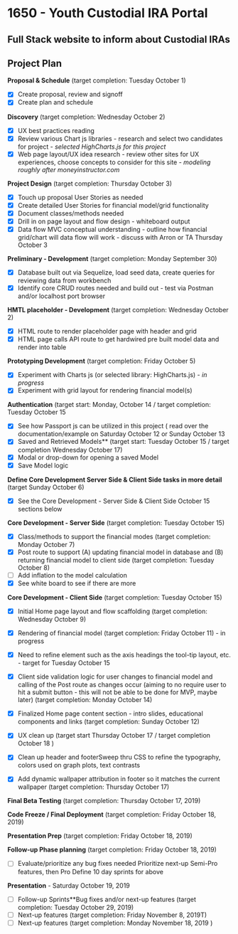 

# 1650 - Youth Custodial IRA Portal

## Full Stack website to inform about Custodial IRAs 

## Project Plan

**Proposal & Schedule** (target completion: Tuesday October 1)

- [x] Create proposal, review and signoff
- [x] Create plan and schedule

**Discovery** (target completion: Wednesday October 2)

- [x] UX best practices reading
- [x] Review various Chart js libraries - research and select two candidates for project  - *selected HighCharts.js for this project*
- [x] Web page layout/UX idea research - review other sites for UX experiences, choose concepts to consider for this site - *modeling roughly after moneyinstructor.com*

**Project Design** (target completion: Thursday October 3)

- [x] Touch up proposal User Stories as needed
- [x] Create detailed User Stories for financial model/grid functionality
- [x] Document classes/methods needed
- [x] Drill in on page layout and flow design - whiteboard output
- [x] Data flow MVC conceptual understanding - outline how financial grid/chart will data flow will work - discuss with Arron or TA Thursday October 3

**Preliminary - Development** (target completion: Monday September 30)

- [x] Database built out via Sequelize, load seed data, create queries for reviewing data from workbench
- [x] Identify core CRUD routes needed and build out - test via Postman and/or localhost port browser

**HMTL placeholder - Development** (target completion: Wednesday October 2)

- [x] HTML route to render placeholder page with header and grid
- [x] HTML page calls API route to get hardwired pre built model data and render into table

 **Prototyping Development** (target completion: Friday October 5)

- [x] Experiment with Charts js (or selected library: HighCharts.js) - *in progress*
- [x] Experiment with grid layout for rendering financial model(s)

**Authentication** (target start: Monday, October 14 / target completion: Tuesday October 15

- [x] See how Passport js can be utilized in this project ( read over the documentation/example on Saturday October 12 or Sunday October 13
- [x] Saved and Retrieved Models** (target start: Tuesday October 15 / target completion Wednesday October 17)
- [x] Modal or drop-down for opening a saved Model
- [x] Save Model logic 

**Define Core Development Server Side & Client Side tasks in more detail** (target Sunday October 6)

- [x] See the Core Development - Server Side & Client Side October 15 sections below

**Core Development - Server Side** (target completion: Tuesday October 15)

- [x] Class/methods to support the financial modes (target completion: Monday October 7)
- [x] Post route to support (A) updating financial model in database and (B) returning financial model to client side (target completion: Tuesday October  8)
- [ ] Add inflation to the model calculation
- [x] See white board to see if there are more

 **Core Development - Client Side** (target completion: Tuesday October 15)

- [x] Initial Home page layout and flow scaffolding (target completion: Wednesday October  9)

- [x] Rendering of financial model (target completion: Friday October 11) - in progress

- [x] Need to refine element such as the axis headings the tool-tip layout, etc.   - target for Tuesday October 15

- [x] Client side validation logic for user changes to financial model and calling of the Post route as changes occur (aiming to no require user to hit a submit button  - this will not be able to be done for MVP, maybe later)   (target completion: Monday October 14)

- [x] Finalized Home page content section - intro slides, educational components and links (target completion: Sunday October 12)

- [x] UX clean up  (target start Thursday  October 17 / target completion October 18 )

- [x] Clean up header and footerSweep thru CSS to refine the typography, colors used on graph plots, text contrasts

- [x] Add dynamic wallpaper attribution in footer so it matches the current wallpaper (target completion: Thursday October 17)

  

**Final  Beta Testing** (target completion: Thursday October 17, 2019)

**Code Freeze / Final Deployment** (target completion: Friday October 18, 2019)

**Presentation Prep** (target completion: Friday October 18, 2019)

**Follow-up Phase planning** (target completion: Friday October 18, 2019)

- [ ] Evaluate/prioritize any bug fixes needed Prioritize next-up Semi-Pro features, then Pro Define 10 day sprints for above

**Presentation** - Saturday October 19, 2019

- [ ] Follow-up Sprints**Bug fixes and/or next-up features (target completion: Tuesday October 29, 2019)
- [ ] Next-up features (target completion: Friday November 8, 2019T)
- [ ] Next-up features (target completion: Monday November 18, 2019  )